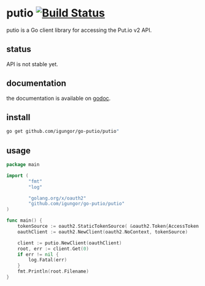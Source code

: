 # putio  [![Build Status](https://travis-ci.org/igungor/go-putio.svg?branch=master)](https://travis-ci.org/igungor/go-putio)

putio is a Go client library for accessing the Put.io v2 API.

## status

API is not stable yet.

## documentation

the documentation is available on [godoc](http://godoc.org/github.com/igungor/go-putio/putio).

## install

```sh
go get github.com/igungor/go-putio/putio"
```

## usage

```go
package main

import (
        "fmt"
        "log"

        "golang.org/x/oauth2"
        "github.com/igungor/go-putio/putio"
)

func main() {
    tokenSource := oauth2.StaticTokenSource( &oauth2.Token{AccessToken: "<YOUR-TOKEN-HERE>"})
    oauthClient := oauth2.NewClient(oauth2.NoContext, tokenSource)

    client := putio.NewClient(oauthClient)
    root, err := client.Get(0)
    if err != nil {
        log.Fatal(err)
    }
    fmt.Println(root.Filename)
}
```
